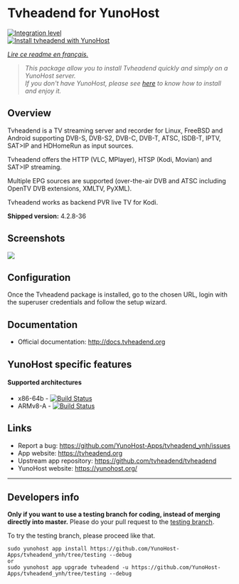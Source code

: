# Tvheadend for YunoHost

[![Integration level](https://dash.yunohost.org/integration/tvheadend.svg)](https://dash.yunohost.org/appci/app/tvheadend)  
[![Install tvheadend with YunoHost](https://install-app.yunohost.org/install-with-yunohost.png)](https://install-app.yunohost.org/?app=tvheadend)

*[Lire ce readme en français.](./README_fr.md)*

> *This package allow you to install Tvheadend quickly and simply on a YunoHost server.  
If you don't have YunoHost, please see [here](https://yunohost.org/#/install) to know how to install and enjoy it.*

## Overview
Tvheadend is a TV streaming server and recorder for Linux, FreeBSD and Android supporting DVB-S, DVB-S2, DVB-C, DVB-T, ATSC, ISDB-T, IPTV, SAT>IP and HDHomeRun as input sources.

Tvheadend offers the HTTP (VLC, MPlayer), HTSP (Kodi, Movian) and SAT>IP streaming.

Multiple EPG sources are supported (over-the-air DVB and ATSC including OpenTV DVB extensions, XMLTV, PyXML).

Tvheadend works as backend PVR live TV for Kodi.

**Shipped version:** 4.2.8-36

## Screenshots

![](http://docs.tvheadend.org/images/overall_screenshot.png)


## Configuration

Once the Tvheadend package is installed, go to the chosen URL, login with the superuser credentials and follow the setup wizard.

## Documentation

 * Official documentation: http://docs.tvheadend.org

## YunoHost specific features

#### Supported architectures

* x86-64b - [![Build Status](https://ci-apps.yunohost.org/ci/logs/tvheadend%20%28Apps%29.svg)](https://ci-apps.yunohost.org/ci/apps/tvheadend/)
* ARMv8-A - [![Build Status](https://ci-apps-arm.yunohost.org/ci/logs/tvheadend%20%28Apps%29.svg)](https://ci-apps-arm.yunohost.org/ci/apps/tvheadend/)



## Links

 * Report a bug: https://github.com/YunoHost-Apps/tvheadend_ynh/issues
 * App website: https://tvheadend.org
 * Upstream app repository: https://github.com/tvheadend/tvheadend
 * YunoHost website: https://yunohost.org/

---

Developers info
----------------

**Only if you want to use a testing branch for coding, instead of merging directly into master.**
Please do your pull request to the [testing branch](https://github.com/YunoHost-Apps/tvheadend_ynh/tree/testing).

To try the testing branch, please proceed like that.
```
sudo yunohost app install https://github.com/YunoHost-Apps/tvheadend_ynh/tree/testing --debug
or
sudo yunohost app upgrade tvheadend -u https://github.com/YunoHost-Apps/tvheadend_ynh/tree/testing --debug
```
